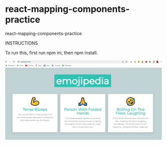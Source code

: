 # react-mapping-components-practice
react-mapping-components-practice

INSTRUCTIONS
<P>
To run this, first run npm ini, then npm install.
<p>

<p>
<p>

![](/screenshot.PNG)
